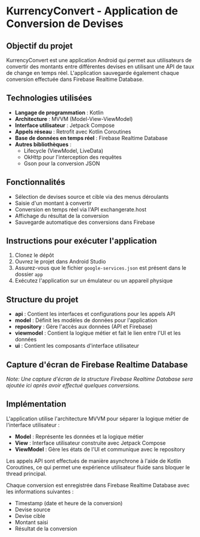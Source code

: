 # KurrencyConvert - Application de Conversion de Devises

## Objectif du projet
KurrencyConvert est une application Android qui permet aux utilisateurs de convertir des montants entre différentes devises en utilisant une API de taux de change en temps réel. L'application sauvegarde également chaque conversion effectuée dans Firebase Realtime Database.

## Technologies utilisées
- **Langage de programmation** : Kotlin
- **Architecture** : MVVM (Model-View-ViewModel)
- **Interface utilisateur** : Jetpack Compose
- **Appels réseau** : Retrofit avec Kotlin Coroutines
- **Base de données en temps réel** : Firebase Realtime Database
- **Autres bibliothèques** : 
  - Lifecycle (ViewModel, LiveData)
  - OkHttp pour l'interception des requêtes
  - Gson pour la conversion JSON

## Fonctionnalités
- Sélection de devises source et cible via des menus déroulants
- Saisie d'un montant à convertir
- Conversion en temps réel via l'API exchangerate.host
- Affichage du résultat de la conversion
- Sauvegarde automatique des conversions dans Firebase

## Instructions pour exécuter l'application
1. Clonez le dépôt
2. Ouvrez le projet dans Android Studio
3. Assurez-vous que le fichier `google-services.json` est présent dans le dossier `app`
4. Exécutez l'application sur un émulateur ou un appareil physique

## Structure du projet
- **api** : Contient les interfaces et configurations pour les appels API
- **model** : Définit les modèles de données pour l'application
- **repository** : Gère l'accès aux données (API et Firebase)
- **viewmodel** : Contient la logique métier et fait le lien entre l'UI et les données
- **ui** : Contient les composants d'interface utilisateur

## Capture d'écran de Firebase Realtime Database
*Note: Une capture d'écran de la structure Firebase Realtime Database sera ajoutée ici après avoir effectué quelques conversions.*

## Implémentation
L'application utilise l'architecture MVVM pour séparer la logique métier de l'interface utilisateur :
- **Model** : Représente les données et la logique métier
- **View** : Interface utilisateur construite avec Jetpack Compose
- **ViewModel** : Gère les états de l'UI et communique avec le repository

Les appels API sont effectués de manière asynchrone à l'aide de Kotlin Coroutines, ce qui permet une expérience utilisateur fluide sans bloquer le thread principal.

Chaque conversion est enregistrée dans Firebase Realtime Database avec les informations suivantes :
- Timestamp (date et heure de la conversion)
- Devise source
- Devise cible
- Montant saisi
- Résultat de la conversion
